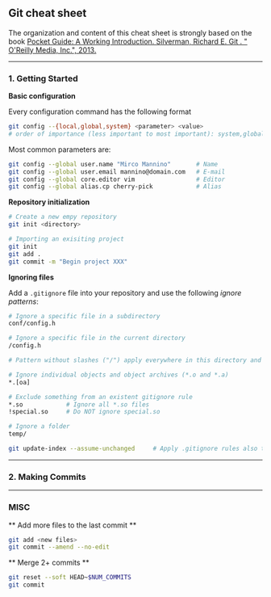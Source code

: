 ## Git cheat sheet
The organization and content of this cheat sheet is strongly based on the book [Pocket Guide: A Working Introduction. Silverman, Richard E. Git . " O'Reilly Media, Inc.", 2013.](https://books.google.it/books?hl=it&lr=&id=hqGPn2T47s4C&oi=fnd&pg=PP1&dq=git+pocket+&ots=xPJPpS5tkA&sig=GluS128Vwksyef4_mJYYAx-3AuU&redir_esc=y#v=onepage&q=git%20pocket&f=false)

---

### 1. Getting Started
**Basic configuration**

Every configuration command has the following format
```bash
git config --{local,global,system} <parameter> <value>
# order of importance (less important to most important): system,global,local
```
Most common parameters are:
``` bash
git config --global user.name "Mirco Mannino"       # Name
git config --global user.email mannino@domain.com   # E-mail
git config --global core.editor vim                 # Editor
git config --global alias.cp cherry-pick            # Alias
```

**Repository initialization**

```bash
# Create a new empy repository
git init <directory>

# Importing an exisiting project
git init 
git add . 
git commit -m "Begin project XXX"
```

**Ignoring files**

Add a ```.gitignore``` file into your repository and use the following *ignore patterns*:
```bash
# Ignore a specific file in a subdirectory
conf/config.h

# Ignore a specific file in the current directory
/config.h

# Pattern without slashes ("/") apply everywhere in this directory and below

# Ignore individual objects and object archives (*.o and *.a)
*.[oa]

# Exclude something from an existent gitignore rule
*.so            # Ignore all *.so files
!special.so     # Do NOT ignore special.so

# Ignore a folder
temp/
```
``` bash
git update-index --assume-unchanged     # Apply .gitignore rules also to tracked files
```

---

### 2. Making Commits

--- 

### MISC
** Add more files to the last commit **
```bash
git add <new files>
git commit --amend --no-edit
```

** Merge 2+ commits **
```bash
git reset --soft HEAD~$NUM_COMMITS
git commit
``` 
